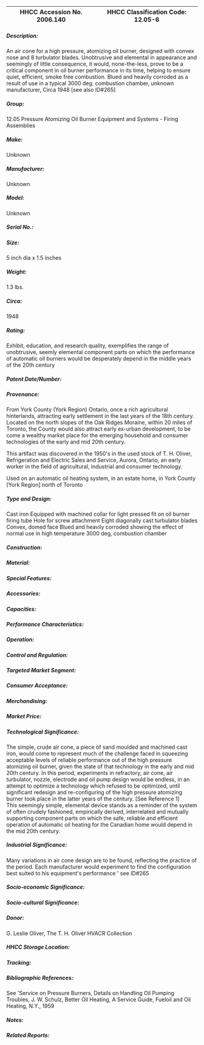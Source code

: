 | **HHCC Accession No. 2006.140** |**HHCC Classification Code:  12.05-6**|
| ----------- | ----------- |
##### Description:
An air cone for a high pressure, atomizing oil burner, designed with convex nose and 8 turbulator blades. Unobtrusive and elemental in appearance and seemingly of little consequence, it would, none-the-less, prove to be a critical component in oil burner performance in its time, helping to ensure quiet, efficient, smoke free combustion. 
Blued and heavily corroded as a result of use in a typical 3000 deg. combustion chamber, unknown manufacturer, Circa 1948 [see also ID#265]
##### Group:
12.05 Pressure Atomizing Oil Burner Equipment and Systems - Firing Assemblies

##### Make:
Unknown

##### Manufacturer:
Unknown

##### Model:
Unknown

##### Serial No.:


##### Size:
5 inch dia x 1.5 inches

##### Weight:
1.3 lbs.

##### Circa:
1948

##### Rating:
Exhibit, education, and research quality, exemplifies the range of unobtrusive, seemly elemental component parts on which the performance of automatic oil burners would be desperately depend in the middle years of the 20th century

##### Patent Date/Number:


##### Provenance:
From York County (York Region) Ontario, once a rich agricultural hinterlands, attracting early settlement in the last years of the 18th century. Located on the north slopes of the Oak Ridges Moraine, within 20 miles of Toronto, the County would also attract early ex-urban development, to be come a wealthy market place for the emerging household and consumer technologies of the early and mid 20th century. 

This artifact was discovered in the 1950's in the used stock of T. H. Oliver, Refrigeration and Electric Sales and Service, Aurora, Ontario, an early worker in the field of agricultural, industrial and consumer technology. 

Used on an automatic oil heating system, in an estate home, in York County [York Region] north of Toronto

##### Type and Design:
Cast iron
Equipped with machined collar for light pressed fit on oil burner firing tube
Hole for screw attachment 
Eight diagonally cast turbulator blades
Convex, domed face
Blued and heavily corroded showing the effect of normal use in high temperature 3000 deg, combustion chamber

##### Construction:


##### Material:


##### Special Features:


##### Accessories:


##### Capacities:


##### Performance Characteristics:


##### Operation:


##### Control and Regulation:


##### Targeted Market Segment:


##### Consumer Acceptance:


##### Merchandising:


##### Market Price:


##### Technological Significance:
The simple, crude air cone, a piece of sand moulded and machined cast iron, would come to represent much of the challenge faced in squeezing acceptable levels of reliable performance out of the high pressure atomizing oil burner, given the state of that technology in the early and mid 20th century. 
In this period, experiments in refractory, air cone, air turbulator, nozzle, electrode and oil pump design would be endless, in an attempt to optimize a technology which refused to be optimized, until significant redesign and re-configuring of the high pressure atomizing burner took place in the latter years of the century. [See Reference 1]      
This seemingly simple, elemental device stands as a reminder of the system of often crudely fashioned, empirically  derived, interrelated and mutually supporting component parts on which the safe, reliable and efficient operation of automatic oil heating for the Canadian home would depend in the mid 20th century.

##### Industrial Significance:
Many variations in air cone design are to be found, reflecting the practice of the period. Each manufacturer would experiment to find the configuration best suited to  his equipment's performance ' see ID#265

##### Socio-economic Significance:


##### Socio-cultural Significance:


##### Donor:
G. Leslie Oliver, The T. H. Oliver HVACR Collection

##### HHCC Storage Location:


##### Tracking:


##### Bibliographic References:
See 'Service on Pressure Burners, Details on Handling Oil Pumping Troubles, J. W. Schulz, Better Oil Heating, A Service Guide, Fueloil and Oil Heating, N.Y., 1959

##### Notes:


##### Related Reports:

